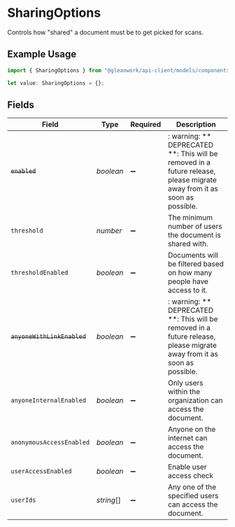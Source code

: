 # SharingOptions

Controls how "shared" a document must be to get picked for scans.

## Example Usage

```typescript
import { SharingOptions } from "@gleanwork/api-client/models/components";

let value: SharingOptions = {};
```

## Fields

| Field                                                                                                                   | Type                                                                                                                    | Required                                                                                                                | Description                                                                                                             |
| ----------------------------------------------------------------------------------------------------------------------- | ----------------------------------------------------------------------------------------------------------------------- | ----------------------------------------------------------------------------------------------------------------------- | ----------------------------------------------------------------------------------------------------------------------- |
| ~~`enabled`~~                                                                                                           | *boolean*                                                                                                               | :heavy_minus_sign:                                                                                                      | : warning: ** DEPRECATED **: This will be removed in a future release, please migrate away from it as soon as possible. |
| `threshold`                                                                                                             | *number*                                                                                                                | :heavy_minus_sign:                                                                                                      | The minimum number of users the document is shared with.                                                                |
| `thresholdEnabled`                                                                                                      | *boolean*                                                                                                               | :heavy_minus_sign:                                                                                                      | Documents will be filtered based on how many people have access to it.                                                  |
| ~~`anyoneWithLinkEnabled`~~                                                                                             | *boolean*                                                                                                               | :heavy_minus_sign:                                                                                                      | : warning: ** DEPRECATED **: This will be removed in a future release, please migrate away from it as soon as possible. |
| `anyoneInternalEnabled`                                                                                                 | *boolean*                                                                                                               | :heavy_minus_sign:                                                                                                      | Only users within the organization can access the document.                                                             |
| `anonymousAccessEnabled`                                                                                                | *boolean*                                                                                                               | :heavy_minus_sign:                                                                                                      | Anyone on the internet can access the document.                                                                         |
| `userAccessEnabled`                                                                                                     | *boolean*                                                                                                               | :heavy_minus_sign:                                                                                                      | Enable user access check                                                                                                |
| `userIds`                                                                                                               | *string*[]                                                                                                              | :heavy_minus_sign:                                                                                                      | Any one of the specified users can access the document.                                                                 |